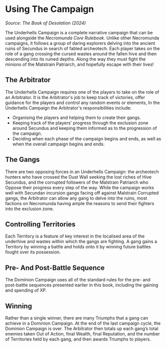 # Using The Campaign
_Source: The Book of Desolation (2024)_

The Underhells Campaign is a complete narrative campaign that can be used alongside the _Necromunda Core Rulebook_. Unlike other Necromunda campaigns, it follows a group of daring explorers delving into the ancient ruins of Secundus in search of fabled archeotech. Each player takes on the role of a gang crossing the cursed wastes around the fallen hive and then descending into its ruined depths. Along the way they must fight the minions of the Matstrain Patriarch, and hopefully escape with their lives! 

The Arbitrator[​](#the-arbitrator "Direct link to The Arbitrator")
------------------------------------------------------------------

The Underhells Campaign requires one of the players to take on the role of an Arbitrator. It is the Arbitrator's job to keep track of victories, offer guidance for the players and control any random events or elements, In the Underhells Campaign the Arbitrator's responsibilities include:

*   Organising the players and helping them to create their gangs.
*   Keeping track of the players’ progress through the exclusion zone around Secundus and keeping them informed as to the progression of the campaign. 
*   Deciding when each phase of the campaign begins and ends, as well as when the overall campaign begins and ends.

The Gangs[​](#the-gangs "Direct link to The Gangs")
---------------------------------------------------

There are two opposing forces in an Underhells Campaign: the archeotech hunters who have crossed the Dust Wall seeking the lost riches of Hive Secundus, and the corrupted followers of the Malstrain Patriarch who Oppose their progress every step of the way. While the campaign works well with Secundan incursion gangs facing off against Malstrain Corrupted gangs, the Arbitrator can allow any gang to delve into the ruins, most factions on Necromunda having ample the reasons to send their fighters into the exclusion zone. 

Controlling Territories[​](#controlling-territories "Direct link to Controlling Territories")
---------------------------------------------------------------------------------------------

Each Territory is a feature of key interest in the localised area of the underhive and wastes within which the gangs are fighting. A gang gains a Territory by winning a battle and holds onto it by winning future battles fought over its possession.

Pre- And Post-Battle Sequence[​](#pre--and-post-battle-sequence "Direct link to Pre- And Post-Battle Sequence")
---------------------------------------------------------------------------------------------------------------

The Dominion Campaign uses all of the standard rules for the pre- and post-battle sequences presented earlier in this book, including the gaining and spending of XP.

Winning[​](#winning "Direct link to Winning")
---------------------------------------------

Rather than a single winner, there are many Triumphs that a gang can achieve in a Dominion Campaign. At the end of the last campaign cycle, the Dominion Campaign is over. The Arbitrator then totals up each gang’s total enemies taken Out of Action, final Wealth, final Reputation, and the number of Territories held by each gang, and then awards Triumphs to players.
